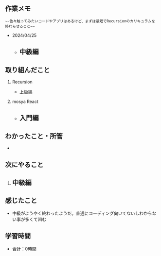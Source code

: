 ## 作業メモ
    ~~色々触ってみたいコードやアプリはあるけど、まずは最短でRecursionのカリキュラムを終わらせること~~

- 2024/04/25
    - 中級編
        - 

## 取り組んだこと
1. Recursion
    - 上級編
    
2. mosya React
    - 入門編
        - 

## わかったこと・所管
- 

## 次にやること
1. 中級編
    - 

## 感じたこと
- 中級がようやく終わったようだ。普通にコーディング向いてないしわからない事が多くて凹む


## 学習時間
- 合計：0時間
